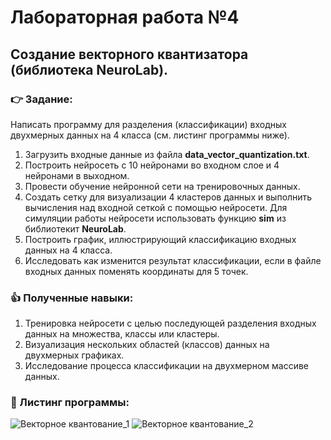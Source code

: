 # Лабораторная работа №4
## Создание векторного квантизатора (библиотека NeuroLab).
### :point_right: Задание:
Написать программу для разделения (классификации) входных двухмерных данных на 4 класса (см. листинг программы ниже).	
1. Загрузить входные данные из файла **data_vector_quantization.txt**.
2. Построить нейросеть с 10 нейронами во входном слое и 4 нейронами в выходном.
3. Провести обучение нейронной сети на тренировочных данных.
4. Создать сетку для визуализации 4 кластеров данных и выполнить вычисления над входной сеткой с помощью нейросети. 
  Для симуляции работы нейросети использовать функцию **sim** из библиотекит **NeuroLab**.
5. Построить график, иллюстрирующий классификацию входных данных на 4 класса.
6. Исследовать как изменится результат классификации, если в файле входных данных поменять координаты для 5 точек. 

### :thumbsup: Полученные навыки:
1. Тренировка нейросети с целью последующей разделения входных данных на множества, классы или кластеры.
2. Визуализация нескольких областей (классов) данных на двухмерных графиках.
3. Исследование процесса классификации на двухмерном массиве данных.
### :bookmark_tabs: Листинг программы:
![Векторное квантование_1](https://github.com/user-attachments/assets/b78a6304-6ed9-42a9-ad4c-1d01e3bfe0af)
![Векторное квантование_2](https://github.com/user-attachments/assets/d06ba234-d367-4e0e-a2d3-d8e4043d6bbe)
